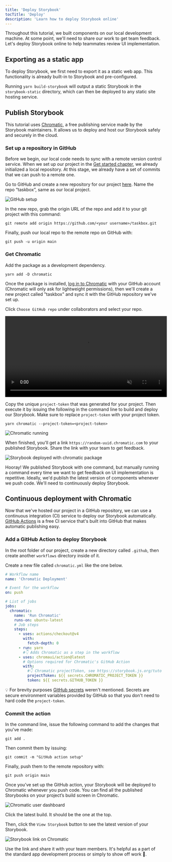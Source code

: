 ```yaml
---
title: 'Deploy Storybook'
tocTitle: 'Deploy'
description: 'Learn how to deploy Storybook online'
---
```


Throughout this tutorial, we built components on our local development machine. At some point, we'll need to share our work to get team feedback. Let's deploy Storybook online to help teammates review UI implementation.

## Exporting as a static app

To deploy Storybook, we first need to export it as a static web app. This functionality is already built-in to Storybook and pre-configured.

Running `yarn build-storybook` will output a static Storybook in the `storybook-static` directory, which can then be deployed to any static site hosting service.

## Publish Storybook

This tutorial uses [Chromatic](https://www.chromatic.com/?utm_source=storybook_website&utm_medium=link&utm_campaign=storybook), a free publishing service made by the Storybook maintainers. It allows us to deploy and host our Storybook safely and securely in the cloud.

### Set up a repository in GitHub

Before we begin, our local code needs to sync with a remote version control service. When we set up our project in the [Get started chapter](/intro-to-storybook/vue/en/get-started/), we already initialized a local repository. At this stage, we already have a set of commits that we can push to a remote one.

Go to GitHub and create a new repository for our project [here](https://github.com/new). Name the repo “taskbox”, same as our local project.

![GitHub setup](/intro-to-storybook/github-create-taskbox.png)

In the new repo, grab the origin URL of the repo and add it to your git project with this command:

```shell
git remote add origin https://github.com/<your username>/taskbox.git
```

Finally, push our local repo to the remote repo on GitHub with:

```shell
git push -u origin main
```

### Get Chromatic

Add the package as a development dependency.

```shell
yarn add -D chromatic
```

Once the package is installed, [log in to Chromatic](https://www.chromatic.com/start/?utm_source=storybook_website&utm_medium=link&utm_campaign=storybook) with your GitHub account (Chromatic will only ask for lightweight permissions), then we'll create a new project called "taskbox" and sync it with the GitHub repository we've set up.

Click `Choose GitHub repo` under collaborators and select your repo.

<video autoPlay muted playsInline loop style="width:520px; margin: 0 auto;">
  <source
    src="/intro-to-storybook/chromatic-setup-learnstorybook.mp4"
    type="video/mp4"
  />
</video>

Copy the unique `project-token` that was generated for your project. Then execute it by issuing the following in the command line to build and deploy our Storybook. Make sure to replace `project-token` with your project token.

```shell
yarn chromatic --project-token=<project-token>
```

![Chromatic running](/intro-to-storybook/chromatic-manual-storybook-console-log.png)

When finished, you'll get a link `https://random-uuid.chromatic.com` to your published Storybook. Share the link with your team to get feedback.

<!--
 TODO:
   - Follow up Design to get updated versions of this assets
     - One for non-React versions that showcase the same structure (i.e., Task, PureTaskList and InboxScreen)
 -->

![Storybook deployed with chromatic package](/intro-to-storybook/chromatic-manual-storybook-deploy-non-react.png)

Hooray! We published Storybook with one command, but manually running a command every time we want to get feedback on UI implementation is repetitive. Ideally, we'd publish the latest version of components whenever we push code. We'll need to continuously deploy Storybook.

## Continuous deployment with Chromatic

Now that we've hosted our project in a GitHub repository, we can use a continuous integration (CI) service to deploy our Storybook automatically. [GitHub Actions](https://github.com/features/actions) is a free CI service that's built into GitHub that makes automatic publishing easy.

### Add a GitHub Action to deploy Storybook

In the root folder of our project, create a new directory called `.github`, then create another `workflows` directory inside of it.

Create a new file called `chromatic.yml` like the one below.

```yaml:title=.github/workflows/chromatic.yml
# Workflow name
name: 'Chromatic Deployment'

# Event for the workflow
on: push

# List of jobs
jobs:
  chromatic:
    name: 'Run Chromatic'
    runs-on: ubuntu-latest
    # Job steps
    steps:
      - uses: actions/checkout@v4
        with:
          fetch-depth: 0
      - run: yarn
        #👇 Adds Chromatic as a step in the workflow
      - uses: chromaui/action@latest
        # Options required for Chromatic's GitHub Action
        with:
          #👇 Chromatic projectToken, see https://storybook.js.org/tutorials/intro-to-storybook/svelte/en/deploy/ to obtain it
          projectToken: ${{ secrets.CHROMATIC_PROJECT_TOKEN }}
          token: ${{ secrets.GITHUB_TOKEN }}
```

<div class="aside">

💡 For brevity purposes [GitHub secrets](https://docs.github.com/en/actions/security-guides/encrypted-secrets#creating-encrypted-secrets-for-a-repository) weren't mentioned. Secrets are secure environment variables provided by GitHub so that you don't need to hard code the `project-token`.

</div>

### Commit the action

In the command line, issue the following command to add the changes that you've made:

```shell
git add .
```

Then commit them by issuing:

```shell
git commit -m "GitHub action setup"
```

Finally, push them to the remote repository with:

```shell
git push origin main
```

Once you’ve set up the GitHub action, your Storybook will be deployed to Chromatic whenever you push code. You can find all the published Storybooks on your project’s build screen in Chromatic.

![Chromatic user dashboard](/intro-to-storybook/chromatic-user-dashboard.png)

Click the latest build. It should be the one at the top.

Then, click the `View Storybook` button to see the latest version of your Storybook.

![Storybook link on Chromatic](/intro-to-storybook/chromatic-build-storybook-link.png)

Use the link and share it with your team members. It's helpful as a part of the standard app development process or simply to show off work 💅.
